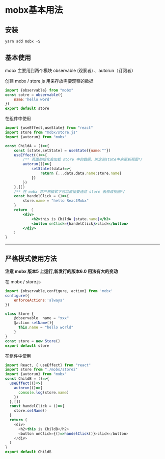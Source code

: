 # mobx基本用法

## 安装

```shell
yarn add mobx -S
```

## 基本使用

mobx 主要用到两个模块 observable (观察者) 、autorun（订阅者）

创建 mobx / store.js 用来存放需要观察的数据

```javascript
import {observable} from "mobx"
const sotre = observable({
    name:'hello word'
})
export default store
```

在组件中使用

```jsx
import {useEffect,useState} from "react"
import store from "mobx/store.js"
import {autorun} from "mobx"

const ChildA = ()=>{
    const [state,setState] = useState({name:""})
    useEffect(()=>{
        /** 页面初始化会加载 store 中的数据，绑定到state中来更新视图*/
        autorun(()=>{
            setState((data)=>{
                return {...data,data.name:store.name}
            })
        })
    },[])
    /** 在 mobx 非严格模式下可以直接要通过 store 去修改视图*/
    const handelClick = ()=>{
        store.name = "hello ReactMobx"
    }
    return （
    	<div>
        	<h2>this is ChildA {state.name}</h2>
    		<button onClick={handelClick}>click</button>
        </div>
    ）
}

```

---

## 严格模式使用方法

**注意 mobx 版本5 上运行,新发行的版本6.0 用法有大的变动**

在 mobx / store.js

```javascript
import {observable,configure, action} from 'mobx'
configure({
    enforceActions:'always'
})

class Store {
    @observable  name = "xxx"
    @action setName(){
      this.name = "hello world"
    }
}
const store = new Store()
export default store
```

在组件中使用

```javascript
import React, { useEffect} from "react"
import store from "./mobx/store2"
import {autorun} from "mobx"
const ChildB = ()=>{
  useEffect(()=>{
    autorun(()=>{
      console.log(store.name)
    })
  },[])
  const handelClick = ()=>{
    store.setName()
  }
  return (
    <div>
      <h2>this is ChildB</h2>
      <button onClick={()=>handelClick()}>click</button>
    </div>
  )
}
export default ChildB
```

